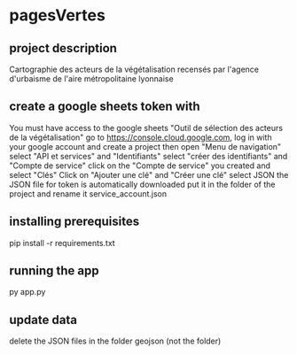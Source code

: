 # pagesVertes

## project description
Cartographie des acteurs de la végétalisation recensés par l'agence d'urbaisme de l'aire métropolitaine lyonnaise

## create a google sheets token with
You must have access to the google sheets "Outil de sélection des acteurs de la végétalisation"
go to https://console.cloud.google.com, log in with your google account and create a project
then open "Menu de navigation"
select "API et services" and "Identifiants"
select "créer des identifiants" and "Compte de service"
click on the "Compte de service" you created and select "Clés"
Click on "Ajouter une clé" and "Créer une clé"
select JSON
the JSON file for token is automatically downloaded
put it in the folder of the project and rename it service_account.json

## installing prerequisites
pip install -r requirements.txt

## running the app
py app.py

## update data
delete the JSON files in the folder geojson (not the folder)
